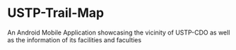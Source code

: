 # USTP-Trail-Map
An Android Mobile Application showcasing the vicinity of USTP-CDO as well as the information of its facilities and faculties
